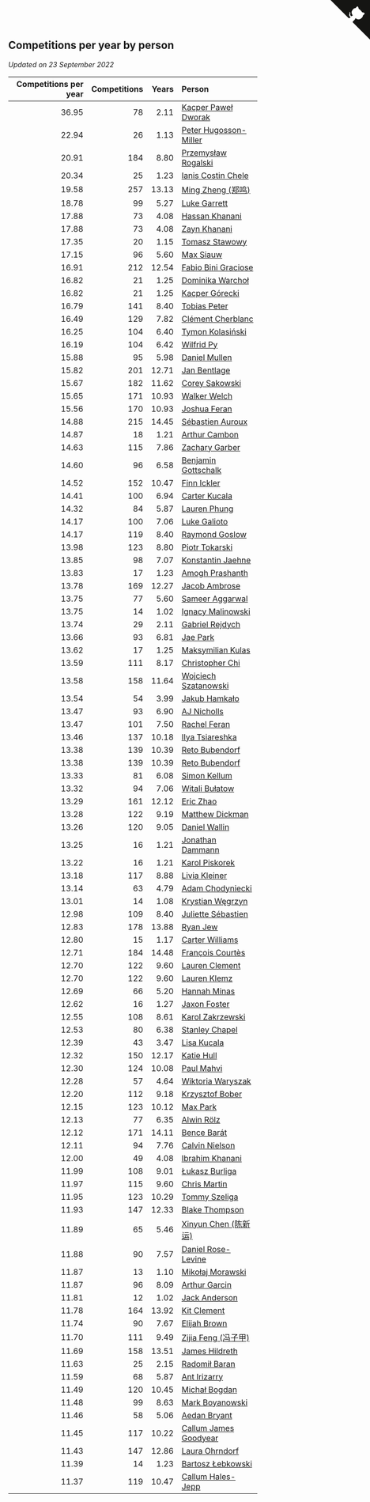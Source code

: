 ## Competitions per year by person

*Updated on 23 September 2022*

| Competitions per year | Competitions | Years | Person |
| ---: | ---: | ---: | :--- |
| 36.95 | 78 | 2.11 | [Kacper Paweł Dworak](https://www.worldcubeassociation.org/persons/2020DWOR01) |
| 22.94 | 26 | 1.13 | [Peter Hugosson-Miller](https://www.worldcubeassociation.org/persons/2021HUGO01) |
| 20.91 | 184 | 8.80 | [Przemysław Rogalski](https://www.worldcubeassociation.org/persons/2013ROGA02) |
| 20.34 | 25 | 1.23 | [Ianis Costin Chele](https://www.worldcubeassociation.org/persons/2021CHEL01) |
| 19.58 | 257 | 13.13 | [Ming Zheng (郑鸣)](https://www.worldcubeassociation.org/persons/2009ZHEN11) |
| 18.78 | 99 | 5.27 | [Luke Garrett](https://www.worldcubeassociation.org/persons/2017GARR05) |
| 17.88 | 73 | 4.08 | [Hassan Khanani](https://www.worldcubeassociation.org/persons/2018KHAN26) |
| 17.88 | 73 | 4.08 | [Zayn Khanani](https://www.worldcubeassociation.org/persons/2018KHAN28) |
| 17.35 | 20 | 1.15 | [Tomasz Stawowy](https://www.worldcubeassociation.org/persons/2021STAW01) |
| 17.15 | 96 | 5.60 | [Max Siauw](https://www.worldcubeassociation.org/persons/2017SIAU02) |
| 16.91 | 212 | 12.54 | [Fabio Bini Graciose](https://www.worldcubeassociation.org/persons/2010GRAC02) |
| 16.82 | 21 | 1.25 | [Dominika Warchoł](https://www.worldcubeassociation.org/persons/2021WARC01) |
| 16.82 | 21 | 1.25 | [Kacper Górecki](https://www.worldcubeassociation.org/persons/2021GORE01) |
| 16.79 | 141 | 8.40 | [Tobias Peter](https://www.worldcubeassociation.org/persons/2014PETE03) |
| 16.49 | 129 | 7.82 | [Clément Cherblanc](https://www.worldcubeassociation.org/persons/2014CHER05) |
| 16.25 | 104 | 6.40 | [Tymon Kolasiński](https://www.worldcubeassociation.org/persons/2016KOLA02) |
| 16.19 | 104 | 6.42 | [Wilfrid Py](https://www.worldcubeassociation.org/persons/2016PYWI01) |
| 15.88 | 95 | 5.98 | [Daniel Mullen](https://www.worldcubeassociation.org/persons/2016MULL04) |
| 15.82 | 201 | 12.71 | [Jan Bentlage](https://www.worldcubeassociation.org/persons/2010BENT01) |
| 15.67 | 182 | 11.62 | [Corey Sakowski](https://www.worldcubeassociation.org/persons/2011SAKO01) |
| 15.65 | 171 | 10.93 | [Walker Welch](https://www.worldcubeassociation.org/persons/2011WELC01) |
| 15.56 | 170 | 10.93 | [Joshua Feran](https://www.worldcubeassociation.org/persons/2011FERA01) |
| 14.88 | 215 | 14.45 | [Sébastien Auroux](https://www.worldcubeassociation.org/persons/2008AURO01) |
| 14.87 | 18 | 1.21 | [Arthur Cambon](https://www.worldcubeassociation.org/persons/2021CAMB01) |
| 14.63 | 115 | 7.86 | [Zachary Garber](https://www.worldcubeassociation.org/persons/2014GARB01) |
| 14.60 | 96 | 6.58 | [Benjamin Gottschalk](https://www.worldcubeassociation.org/persons/2016GOTT01) |
| 14.52 | 152 | 10.47 | [Finn Ickler](https://www.worldcubeassociation.org/persons/2012ICKL01) |
| 14.41 | 100 | 6.94 | [Carter Kucala](https://www.worldcubeassociation.org/persons/2015KUCA01) |
| 14.32 | 84 | 5.87 | [Lauren Phung](https://www.worldcubeassociation.org/persons/2016PHUN02) |
| 14.17 | 100 | 7.06 | [Luke Galioto](https://www.worldcubeassociation.org/persons/2015GALI02) |
| 14.17 | 119 | 8.40 | [Raymond Goslow](https://www.worldcubeassociation.org/persons/2014GOSL01) |
| 13.98 | 123 | 8.80 | [Piotr Tokarski](https://www.worldcubeassociation.org/persons/2013TOKA01) |
| 13.85 | 98 | 7.07 | [Konstantin Jaehne](https://www.worldcubeassociation.org/persons/2015JAEH01) |
| 13.83 | 17 | 1.23 | [Amogh Prashanth](https://www.worldcubeassociation.org/persons/2021PRAS01) |
| 13.78 | 169 | 12.27 | [Jacob Ambrose](https://www.worldcubeassociation.org/persons/2010AMBR01) |
| 13.75 | 77 | 5.60 | [Sameer Aggarwal](https://www.worldcubeassociation.org/persons/2017AGGA01) |
| 13.75 | 14 | 1.02 | [Ignacy Malinowski](https://www.worldcubeassociation.org/persons/2021MALI02) |
| 13.74 | 29 | 2.11 | [Gabriel Rejdych](https://www.worldcubeassociation.org/persons/2020REJD01) |
| 13.66 | 93 | 6.81 | [Jae Park](https://www.worldcubeassociation.org/persons/2015PARK24) |
| 13.62 | 17 | 1.25 | [Maksymilian Kulas](https://www.worldcubeassociation.org/persons/2021KULA02) |
| 13.59 | 111 | 8.17 | [Christopher Chi](https://www.worldcubeassociation.org/persons/2014CHIC01) |
| 13.58 | 158 | 11.64 | [Wojciech Szatanowski](https://www.worldcubeassociation.org/persons/2011SZAT01) |
| 13.54 | 54 | 3.99 | [Jakub Hamkało](https://www.worldcubeassociation.org/persons/2018HAMK01) |
| 13.47 | 93 | 6.90 | [AJ Nicholls](https://www.worldcubeassociation.org/persons/2015NICH04) |
| 13.47 | 101 | 7.50 | [Rachel Feran](https://www.worldcubeassociation.org/persons/2015FERA01) |
| 13.46 | 137 | 10.18 | [Ilya Tsiareshka](https://www.worldcubeassociation.org/persons/2012TERE01) |
| 13.38 | 139 | 10.39 | [Reto Bubendorf](https://www.worldcubeassociation.org/persons/2012BUBE01) |
| 13.38 | 139 | 10.39 | [Reto Bubendorf](https://www.worldcubeassociation.org/persons/2012BUBE01) |
| 13.33 | 81 | 6.08 | [Simon Kellum](https://www.worldcubeassociation.org/persons/2016KELL12) |
| 13.32 | 94 | 7.06 | [Witali Bułatow](https://www.worldcubeassociation.org/persons/2015BUAT01) |
| 13.29 | 161 | 12.12 | [Eric Zhao](https://www.worldcubeassociation.org/persons/2010ZHAO19) |
| 13.28 | 122 | 9.19 | [Matthew Dickman](https://www.worldcubeassociation.org/persons/2013DICK01) |
| 13.26 | 120 | 9.05 | [Daniel Wallin](https://www.worldcubeassociation.org/persons/2013WALL03) |
| 13.25 | 16 | 1.21 | [Jonathan Dammann](https://www.worldcubeassociation.org/persons/2021DAMM01) |
| 13.22 | 16 | 1.21 | [Karol Piskorek](https://www.worldcubeassociation.org/persons/2021PISK01) |
| 13.18 | 117 | 8.88 | [Livia Kleiner](https://www.worldcubeassociation.org/persons/2013KLEI03) |
| 13.14 | 63 | 4.79 | [Adam Chodyniecki](https://www.worldcubeassociation.org/persons/2017CHOD02) |
| 13.01 | 14 | 1.08 | [Krystian Węgrzyn](https://www.worldcubeassociation.org/persons/2021WEGR01) |
| 12.98 | 109 | 8.40 | [Juliette Sébastien](https://www.worldcubeassociation.org/persons/2014SEBA01) |
| 12.83 | 178 | 13.88 | [Ryan Jew](https://www.worldcubeassociation.org/persons/2008JEWR01) |
| 12.80 | 15 | 1.17 | [Carter Williams](https://www.worldcubeassociation.org/persons/2021WILL06) |
| 12.71 | 184 | 14.48 | [François Courtès](https://www.worldcubeassociation.org/persons/2008COUR01) |
| 12.70 | 122 | 9.60 | [Lauren Clement](https://www.worldcubeassociation.org/persons/2013KLEM01) |
| 12.70 | 122 | 9.60 | [Lauren Klemz](https://www.worldcubeassociation.org/persons/2013KLEM01) |
| 12.69 | 66 | 5.20 | [Hannah Minas](https://www.worldcubeassociation.org/persons/2017MINA04) |
| 12.62 | 16 | 1.27 | [Jaxon Foster](https://www.worldcubeassociation.org/persons/2021FOST01) |
| 12.55 | 108 | 8.61 | [Karol Zakrzewski](https://www.worldcubeassociation.org/persons/2014ZAKR01) |
| 12.53 | 80 | 6.38 | [Stanley Chapel](https://www.worldcubeassociation.org/persons/2016CHAP04) |
| 12.39 | 43 | 3.47 | [Lisa Kucala](https://www.worldcubeassociation.org/persons/2019KUCA01) |
| 12.32 | 150 | 12.17 | [Katie Hull](https://www.worldcubeassociation.org/persons/2010HULL01) |
| 12.30 | 124 | 10.08 | [Paul Mahvi](https://www.worldcubeassociation.org/persons/2012MAHV01) |
| 12.28 | 57 | 4.64 | [Wiktoria Waryszak](https://www.worldcubeassociation.org/persons/2018WARY01) |
| 12.20 | 112 | 9.18 | [Krzysztof Bober](https://www.worldcubeassociation.org/persons/2013BOBE01) |
| 12.15 | 123 | 10.12 | [Max Park](https://www.worldcubeassociation.org/persons/2012PARK03) |
| 12.13 | 77 | 6.35 | [Alwin Rölz](https://www.worldcubeassociation.org/persons/2016ROLZ01) |
| 12.12 | 171 | 14.11 | [Bence Barát](https://www.worldcubeassociation.org/persons/2008BARA01) |
| 12.11 | 94 | 7.76 | [Calvin Nielson](https://www.worldcubeassociation.org/persons/2014NIEL03) |
| 12.00 | 49 | 4.08 | [Ibrahim Khanani](https://www.worldcubeassociation.org/persons/2018KHAN27) |
| 11.99 | 108 | 9.01 | [Łukasz Burliga](https://www.worldcubeassociation.org/persons/2013BURL01) |
| 11.97 | 115 | 9.60 | [Chris Martin](https://www.worldcubeassociation.org/persons/2013MART03) |
| 11.95 | 123 | 10.29 | [Tommy Szeliga](https://www.worldcubeassociation.org/persons/2012SZEL01) |
| 11.93 | 147 | 12.33 | [Blake Thompson](https://www.worldcubeassociation.org/persons/2010THOM03) |
| 11.89 | 65 | 5.46 | [Xinyun Chen (陈新运)](https://www.worldcubeassociation.org/persons/2017CHEN36) |
| 11.88 | 90 | 7.57 | [Daniel Rose-Levine](https://www.worldcubeassociation.org/persons/2015ROSE01) |
| 11.87 | 13 | 1.10 | [Mikołaj Morawski](https://www.worldcubeassociation.org/persons/2021MORA01) |
| 11.87 | 96 | 8.09 | [Arthur Garcin](https://www.worldcubeassociation.org/persons/2014GARC27) |
| 11.81 | 12 | 1.02 | [Jack Anderson](https://www.worldcubeassociation.org/persons/2021ANDE05) |
| 11.78 | 164 | 13.92 | [Kit Clement](https://www.worldcubeassociation.org/persons/2008CLEM01) |
| 11.74 | 90 | 7.67 | [Elijah Brown](https://www.worldcubeassociation.org/persons/2015BROW03) |
| 11.70 | 111 | 9.49 | [Zijia Feng (冯子甲)](https://www.worldcubeassociation.org/persons/2013FENG02) |
| 11.69 | 158 | 13.51 | [James Hildreth](https://www.worldcubeassociation.org/persons/2009HILD01) |
| 11.63 | 25 | 2.15 | [Radomił Baran](https://www.worldcubeassociation.org/persons/2020BARA02) |
| 11.59 | 68 | 5.87 | [Ant Irizarry](https://www.worldcubeassociation.org/persons/2016IRIZ02) |
| 11.49 | 120 | 10.45 | [Michał Bogdan](https://www.worldcubeassociation.org/persons/2012BOGD01) |
| 11.48 | 99 | 8.63 | [Mark Boyanowski](https://www.worldcubeassociation.org/persons/2014BOYA01) |
| 11.46 | 58 | 5.06 | [Aedan Bryant](https://www.worldcubeassociation.org/persons/2017BRYA06) |
| 11.45 | 117 | 10.22 | [Callum James Goodyear](https://www.worldcubeassociation.org/persons/2012GOOD02) |
| 11.43 | 147 | 12.86 | [Laura Ohrndorf](https://www.worldcubeassociation.org/persons/2009OHRN01) |
| 11.39 | 14 | 1.23 | [Bartosz Łebkowski](https://www.worldcubeassociation.org/persons/2021LEBK01) |
| 11.37 | 119 | 10.47 | [Callum Hales-Jepp](https://www.worldcubeassociation.org/persons/2012HALE01) |


<a href="https://github.com/jonatanklosko/wca_statistics" class="github-corner" aria-label="View source on Github"><svg width="80" height="80" viewBox="0 0 250 250" style="fill:#151513; color:#fff; position: absolute; top: 0; border: 0; right: 0;" aria-hidden="true"><path d="M0,0 L115,115 L130,115 L142,142 L250,250 L250,0 Z"></path><path d="M128.3,109.0 C113.8,99.7 119.0,89.6 119.0,89.6 C122.0,82.7 120.5,78.6 120.5,78.6 C119.2,72.0 123.4,76.3 123.4,76.3 C127.3,80.9 125.5,87.3 125.5,87.3 C122.9,97.6 130.6,101.9 134.4,103.2" fill="currentColor" style="transform-origin: 130px 106px;" class="octo-arm"></path><path d="M115.0,115.0 C114.9,115.1 118.7,116.5 119.8,115.4 L133.7,101.6 C136.9,99.2 139.9,98.4 142.2,98.6 C133.8,88.0 127.5,74.4 143.8,58.0 C148.5,53.4 154.0,51.2 159.7,51.0 C160.3,49.4 163.2,43.6 171.4,40.1 C171.4,40.1 176.1,42.5 178.8,56.2 C183.1,58.6 187.2,61.8 190.9,65.4 C194.5,69.0 197.7,73.2 200.1,77.6 C213.8,80.2 216.3,84.9 216.3,84.9 C212.7,93.1 206.9,96.0 205.4,96.6 C205.1,102.4 203.0,107.8 198.3,112.5 C181.9,128.9 168.3,122.5 157.7,114.1 C157.9,116.9 156.7,120.9 152.7,124.9 L141.0,136.5 C139.8,137.7 141.6,141.9 141.8,141.8 Z" fill="currentColor" class="octo-body"></path></svg></a><style>.github-corner:hover .octo-arm{animation:octocat-wave 560ms ease-in-out}@keyframes octocat-wave{0%,100%{transform:rotate(0)}20%,60%{transform:rotate(-25deg)}40%,80%{transform:rotate(10deg)}}@media (max-width:500px){.github-corner:hover .octo-arm{animation:none}.github-corner .octo-arm{animation:octocat-wave 560ms ease-in-out}}</style>
